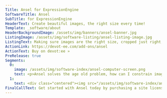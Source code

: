 ```yaml
---
Title: Ansel for ExpressionEngine
SoftwareTitle: Ansel
SubTitle: for ExpressionEngine
HeaderText: Create beautiful images, the right size every time!
Template: _software/about
HeaderBackgroundImage: /assets/img/banners/ansel-banner.jpg
ListingImage: /assets/img/software-listing/ansel-listing-image.jpg
ListingText: Making sure images are the right size, cropped just right, and fit within a site's structure is one of the most difficult things of web development. Well with Ansel, it just got a whole lot easier.
ActionLink: https://devot-ee.com/add-ons/ansel
ActionText: Buy on devot:ee »
PreRelease: true
Segments:
  0:
    image: /assets/img/software-index/ansel-computer-screen.png
    text: <p>Ansel solves the age old problem, how can I constrain images to fit within any given context, make sure it meets minimum and maxinmum requirements, and still find the part of the image that is relevant?</p><p>Ansel solves this problem by allowing image fields to have minimum and/or maximum requirements, aspect ratio, minimum and maximum number of image, and more. Then when editing entries, content managers can use the lasso to select the portion of the image they want within the defined contraints.</p><p><a href="/software/ansel-ee/demo-video" class="button button--rounded button--rounded--hollow software-page__button">Watch the Video »</a></p>
  1:
    text: <div class="centered"><img src="/assets/img/software-index/ansel-field.jpg" width="739" alt="Field Limits Publish Page"></div>
FinalCallText: Get started with Ansel today by purchasing a site license!
---
```

